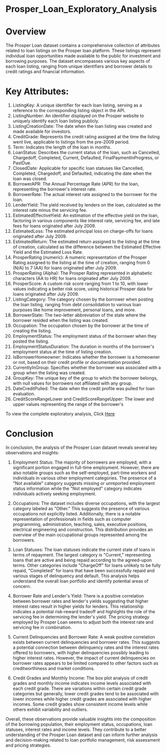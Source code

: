 # Prosper_Loan_Exploratory_Analysis


# Overview

The Prosper Loan dataset contains a comprehensive collection of attributes related to loan listings on the Prosper loan platform. These listings represent individual loan opportunities made available to the public for investment and borrowing purposes. The dataset encompasses various key aspects of each loan listing, ranging from unique identifiers and borrower details to credit ratings and financial information.

# Key Attributes:
1. ListingKey: A unique identifier for each loan listing, serving as a reference to the corresponding listing object in the API.
2. ListingNumber: An identifier displayed on the Prosper website to uniquely identify each loan listing publicly.
3. ListingCreationDate: The date when the loan listing was created and made available for investors.
4. CreditGrade: Represents the credit rating assigned at the time the listing went live, applicable to listings from the pre-2009 period.
5. Term: Indicates the length of the loan in months.
6. LoanStatus: Describes the current status of the loan, such as Cancelled, Chargedoff, Completed, Current, Defaulted, FinalPaymentInProgress, or PastDue.
7. ClosedDate: Applicable for specific loan statuses like Cancelled, Completed, Chargedoff, and Defaulted, indicating the date when the loan was closed.
8. BorrowerAPR: The Annual Percentage Rate (APR) for the loan, representing the borrower's interest rate.
9. BorrowerRate: The actual interest rate assigned to the borrower for the loan.
10. LenderYield: The yield received by lenders on the loan, calculated as the interest rate minus the servicing fee.
11. EstimatedEffectiveYield: An estimation of the effective yield on the loan, factoring in various components like interest rate, servicing fee, and late fees for loans originated after July 2009.
12. EstimatedLoss: The estimated principal loss on charge-offs for loans originated after July 2009.
13. EstimatedReturn: The estimated return assigned to the listing at the time of creation, calculated as the difference between the Estimated Effective Yield and the Estimated Loss Rate.
14. ProsperRating (numeric): A numeric representation of the Prosper Rating assigned to the listing at the time of creation, ranging from 0 (N/A) to 7 (AA) for loans originated after July 2009.
15. ProsperRating (Alpha): The Prosper Rating represented in alphabetic characters (AA to HR) for loans originated after July 2009.
16. ProsperScore: A custom risk score ranging from 1 to 10, with lower values indicating a better risk score, using historical Prosper data for loans originated after July 2009.
17. ListingCategory: The category chosen by the borrower when posting the loan listing, ranging from debt consolidation to various loan purposes like home improvement, personal loans, and more.
18. BorrowerState: The two-letter abbreviation of the state where the borrower resided when the listing was created.
19. Occupation: The occupation chosen by the borrower at the time of creating the listing.
20. EmploymentStatus: The employment status of the borrower when they posted the listing.
21. EmploymentStatusDuration: The duration in months of the borrower's employment status at the time of listing creation.
22. IsBorrowerHomeowner: Indicates whether the borrower is a homeowner or not, based on their credit profile or documentation provided.
23. CurrentlyInGroup: Specifies whether the borrower was associated with a group when the listing was created.
24. GroupKey: The unique key of the group to which the borrower belongs, with null values for borrowers not affiliated with any group.
25. DateCreditPulled: The date when the credit profile was pulled for loan evaluation.
26. CreditScoreRangeLower and CreditScoreRangeUpper: The lower and upper values representing the range of the borrower's

To view the complete exploratory analysis, Click [Here](http://localhost:8889/notebooks/Python%20Project%20-%20Prosper%20Loan%20Analysis.ipynb)

# Conclusion
In conclusion, the analysis of the Prosper Loan dataset reveals several key observations and insights:

1. Employment Status: The majority of borrowers are employed, with a significant portion engaged in full-time employment. However, there are also notable groups such as the self-employed, part-time workers and individuals in various other employment categories. The presence of a "Not available" category suggests missing or unreported employment status information while the "Not employed" category indicates individuals actively seeking employment.

2. Occupations: The dataset includes diverse occupations, with the largest category labeled as "Other." This suggests the presence of various occupations not explicitly listed. Additionally, there is a notable representation of professionals in fields such as computer programming, administration, teaching, sales, executive positions, electrical engineering and construction. This distribution provides an overview of the main occupational groups represented among the borrowers.

3. Loan Statuses: The loan statuses indicate the current state of loans in terms of repayment. The largest category is "Current," representing loans that are active and being repaid according to the agreed-upon terms. Other categories include "ChargeOff" for loans unlikely to be fully repaid, "Completed" for loans that have been successfully repaid and various stages of delinquency and default. This analysis helps understand the overall loan portfolio and identify potential areas of concern.

4. Borrower Rate and Lender's Yield: There is a positive correlation between borrower rates and lender's yields suggesting that higher interest rates result in higher yields for lenders. This relationship indicates a potential risk-reward tradeoff and highlights the role of the servicing fee in determining the lender's yield. The pricing strategy employed by Prosper Loan seems to adjust both the interest rate and servicing fee in combination.

5. Current Delinquencies and Borrower Rate: A weak positive correlation exists between current delinquencies and borrower rates. This suggests a potential connection between delinquency rates and the interest rates offered to borrowers, with higher delinquencies possibly leading to higher interest rates. However, the impact of current delinquencies on borrower rates appears to be limited compared to other factors such as creditworthiness and market conditions.

6. Credit Grades and Monthly Income: The box plot analysis of credit grades and monthly income indicates income levels associated with each credit grade. There are variations within certain credit grade categories but generally, lower credit grades tend to be associated with lower incomes while higher credit grades are associated with higher incomes. Some credit grades show consistent income levels while others exhibit variability and outliers.

Overall, these observations provide valuable insights into the composition of the borrowing population, their employment status, occupations, loan statuses, interest rates and income levels. They contribute to a better understanding of the Prosper Loan dataset and can inform further analysis and decision-making related to loan portfolio management, risk assessment and pricing strategies.
